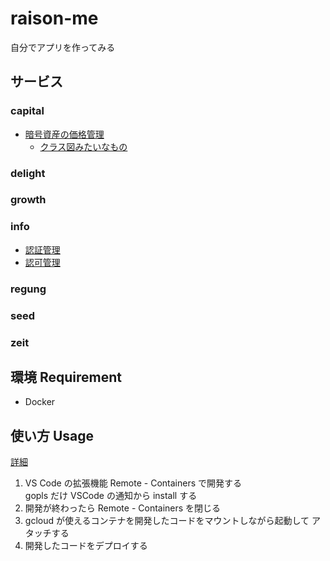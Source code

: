 # raison-me
自分でアプリを作ってみる  

## サービス
### capital
- [暗号資産の価格管理](./docs/capital/crypto-assets.md)  
  - [クラス図みたいなもの](./docs/capital/crypto-assets.svg)  
### delight
### growth
### info
- [認証管理](./docs/info/authN.md)  
- [認可管理](./docs/info/authZ.md)  
### regung
### seed
### zeit

## 環境 Requirement
- Docker

## 使い方 Usage
[詳細](./docs/usage.md)
1. VS Code の拡張機能 Remote - Containers で開発する  
gopls だけ VSCode の通知から install する  
2. 開発が終わったら Remote - Containers を閉じる  
3. gcloud が使えるコンテナを開発したコードをマウントしながら起動して アタッチする  
4. 開発したコードをデプロイする  
